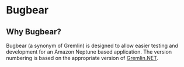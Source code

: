 # Bugbear

## Why Bugbear?

Bugbear (a synonym of Gremlin) is designed to allow easier testing and development for an Amazon Neptune based application.
The version numbering is based on the appropriate version of [Gremlin.NET](https://www.nuget.org/packages/Gremlin.Net/).
